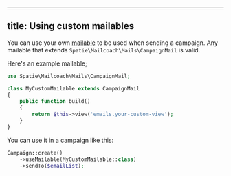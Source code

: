 ---
title: Using custom mailables
--

You can use your own [mailable](https://laravel.com/docs/10.x/mail#writing-mailables) to be used when sending a campaign. Any mailable that extends `Spatie\Mailcoach\Mails\CampaignMail` is valid.

Here's an example mailable;

```php
use Spatie\Mailcoach\Mails\CampaignMail;

class MyCustomMailable extends CampaignMail
{
    public function build()
    {
        return $this->view('emails.your-custom-view');
    }
}
```

You can use it in a campaign like this:

```php
Campaign::create()
    ->useMailable(MyCustomMailable::class)
    ->sendTo($emailList);
```

